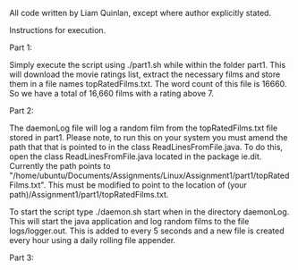 All code written by Liam Quinlan, except where author explicitly stated.

Instructions for execution.

Part 1:

Simply execute the script using ./part1.sh while within the folder part1. This will download the movie ratings list, extract the necessary films and store them in a file names topRatedFilms.txt.
The word count of this file is 16660. So we have a total of 16,660 films with a rating above 7.

Part 2:

The daemonLog file will log a random film from the topRatedFilms.txt file stored in part1. Please note, to run this on your system you must amend the path that that is pointed to in the class ReadLinesFromFile.java.
To do this, open the class ReadLinesFromFile.java located in the package ie.dit.
Currently the path points to "/home/ubuntu/Documents/Assignments/Linux/Assignment1/part1/topRatedFilms.txt".
This must be modified to point to the location of (your path)/Assignment1/part1/topRatedFilms.txt.

To start the script type ./daemon.sh start when in the directory daemonLog. This will start the java application and log random films to the file logs/logger.out.
This is added to every 5 seconds and a new file is created every hour using a daily rolling file appender.

Part 3:

